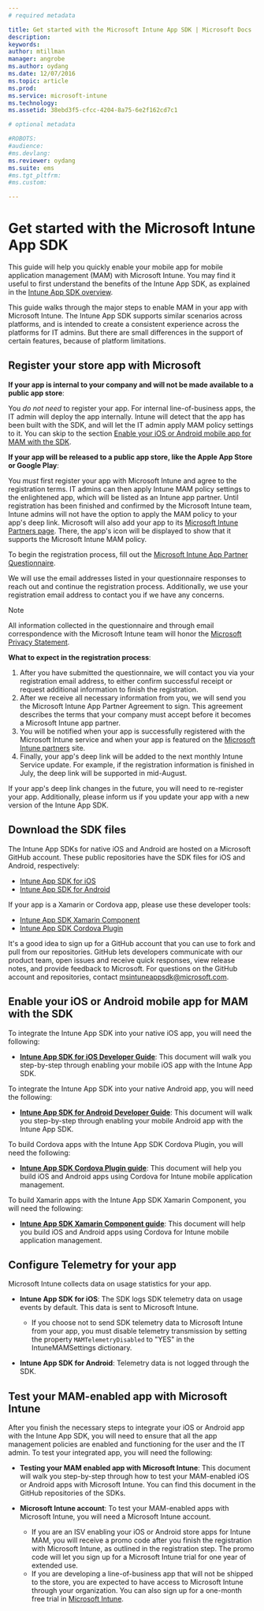 ```yaml
---
# required metadata

title: Get started with the Microsoft Intune App SDK | Microsoft Docs
description:
keywords:
author: mtillman
manager: angrobe
ms.author: oydang
ms.date: 12/07/2016
ms.topic: article
ms.prod:
ms.service: microsoft-intune
ms.technology:
ms.assetid: 38ebd3f5-cfcc-4204-8a75-6e2f162cd7c1

# optional metadata

#ROBOTS:
#audience:
#ms.devlang:
ms.reviewer: oydang
ms.suite: ems
#ms.tgt_pltfrm:
#ms.custom:

---
```


# Get started with the Microsoft Intune App SDK

This guide will help you quickly enable your mobile app for mobile application management (MAM) with Microsoft Intune. You may find it useful to first understand the benefits of the Intune App SDK, as explained in the [Intune App SDK overview](intune-app-sdk.md).

This guide walks through the major steps to enable MAM in your app with Microsoft Intune. The Intune App SDK supports similar scenarios across platforms, and is intended to create a consistent experience across the platforms for IT admins. But there are small differences in the support of certain features, because of platform limitations.

## Register your store app with Microsoft

**If your app is internal to your company and will not be made available to a public app store**:

You *do not need* to register your app. For internal line-of-business apps, the IT admin will deploy the app internally. Intune will detect that the app has been built with the SDK, and will let the IT admin apply MAM policy settings to it. You can skip to the section [Enable your iOS or Android mobile app for MAM with the SDK](#enable-your-ios-or-android-mobile-app-for-mam-with-the-sdk).

**If your app will be released to a public app store, like the Apple App Store or Google Play**:

You *must* first register your app with Microsoft Intune and agree to the registration terms. IT admins can then apply Intune MAM policy settings to the enlightened app, which will be listed as an Intune app partner. Until registration has been finished and confirmed by the Microsoft Intune team, Intune admins will not have the option to apply the MAM policy to your app's deep link. Microsoft will also add your app to its [Microsoft Intune Partners page](https://www.microsoft.com/en-us/cloud-platform/microsoft-intune-apps). There, the app's icon will be displayed to show that it supports the Microsoft Intune MAM policy.

To begin the registration process, fill out the [Microsoft Intune App Partner Questionnaire](https://forms.office.com/Pages/ResponsePage.aspx?id=v4j5cvGGr0GRqy180BHbR6oOVGFZ3pxJmwSN1N_eXwJUQUc5Mkw2UVU0VzI5WkhQOEYyMENWNDBWRS4u).

We will use the email addresses listed in your questionnaire responses to reach out and continue the registration process. Additionally, we use your registration email address to contact you if we have any concerns.

> [!NOTE]
> All information collected in the questionnaire and through email correspondence with the Microsoft Intune team will honor the [Microsoft Privacy Statement](https://www.microsoft.com/en-us/privacystatement/default.aspx).

**What to expect in the registration process**:

1. After you have submitted the questionnaire, we will contact you via your registration email address, to either confirm successful receipt or request additional information to finish the registration.
2. After we receive all necessary information from you, we will send you the Microsoft Intune App Partner Agreement to sign. This agreement describes the terms that your company must accept before it becomes a Microsoft Intune app partner.
3. You will be notified when your app is successfully registered with the Microsoft Intune service and when your app is featured on the [Microsoft Intune partners](https://www.microsoft.com/en-us/cloud-platform/microsoft-intune-apps) site.
4. Finally, your app's deep link will be added to the next monthly Intune Service update. For example, if the registration information is finished in July, the deep link will be supported in mid-August.

If your app's deep link changes in the future, you will need to re-register your app. Additionally, please inform us if you update your app with a new version of the Intune App SDK.



## Download the SDK files

The Intune App SDKs for native iOS and Android are hosted on a Microsoft GitHub account. These public repositories have the SDK files for iOS and Android, respectively:

* [Intune App SDK for iOS](https://github.com/msintuneappsdk/ms-intune-app-sdk-ios)
* [Intune App SDK for Android](https://github.com/msintuneappsdk/ms-intune-app-sdk-android)

If your app is a Xamarin or Cordova app, please use these developer tools:

* [Intune App SDK Xamarin Component](https://github.com/msintuneappsdk/intune-app-sdk-xamarin)
* [Intune App SDK Cordova Plugin](https://github.com/msintuneappsdk/cordova-plugin-ms-intune-mam)

It's a good idea to sign up for a GitHub account that you can use to fork and pull from our repositories. GitHub lets developers communicate with our product team, open issues and receive quick responses, view release notes, and provide feedback to Microsoft. For questions on the GitHub account and repositories, contact msintuneappsdk@microsoft.com.





## Enable your iOS or Android mobile app for MAM with the SDK

To integrate the Intune App SDK into your native iOS app, you will need the following:

* **[Intune App SDK for iOS Developer Guide](intune-app-sdk-ios.md)**: This document will walk you step-by-step through enabling your mobile iOS app with the Intune App SDK.


To integrate the Intune App SDK into your native Android app, you will need the following:

* **[Intune App SDK for Android Developer Guide](intune-app-sdk-android.md)**: This document will walk you step-by-step through enabling your mobile Android app with the Intune App SDK.

To build Cordova apps with the Intune App SDK Cordova Plugin, you will need the following:

* **[Intune App SDK Cordova Plugin guide](intune-app-sdk-cordova.md)**: This document will help you build iOS and Android apps using Cordova for Intune mobile application management.

To build Xamarin apps with the Intune App SDK Xamarin Component, you will need the following:

* **[Intune App SDK Xamarin Component guide](intune-app-sdk-xamarin.md)**: This document will help you build iOS and Android apps using Cordova for Intune mobile application management.




## Configure Telemetry for your app

Microsoft Intune collects data on usage statistics for your app.

* **Intune App SDK for iOS**: The SDK logs SDK telemetry data on usage events by default. This data is sent to Microsoft Intune.

    * If you choose not to send SDK telemetry data to Microsoft Intune from your app, you must disable telemetry transmission by setting the property `MAMTelemetryDisabled` to "YES" in the IntuneMAMSettings dictionary.

* **Intune App SDK for Android**: Telemetry data is not logged through the SDK.

## Test your MAM-enabled app with Microsoft Intune

After you finish the necessary steps to integrate your iOS or Android app with the Intune App SDK, you will need to ensure that all the app management policies are enabled and functioning for the user and the IT admin. To test your integrated app, you will need the following:

<!--TODO-->

* **Testing your MAM enabled app with Microsoft Intune**: This document will walk you step-by-step through how to test your MAM-enabled iOS or Android apps with Microsoft Intune. You can find this document in the GitHub repositories of the SDKs.

* **Microsoft Intune account**: To test your MAM-enabled apps with Microsoft Intune, you will need a Microsoft Intune account.
	* If you are an ISV enabling your iOS or Android store apps for Intune MAM, you will receive a promo code after you finish the registration with Microsoft Intune, as outlined in the registration step. The promo code will let you sign up for a Microsoft Intune trial for one year of extended use.
	* If you are developing a line-of-business app that will not be shipped to the store, you are expected to have access to Microsoft Intune through your organization. You can also sign up for a one-month free trial in [Microsoft Intune](https://portal.office.com/Signup/Signup.aspx?OfferId=40BE278A-DFD1-470a-9EF7-9F2596EA7FF9&dl=INTUNE_A&ali=1#0).
